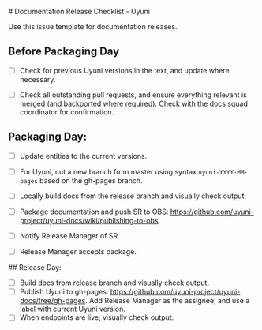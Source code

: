 # Documentation Release Checklist - Uyuni

Use this issue template for documentation releases.

## Before Packaging Day

- [ ] Check for previous Uyuni versions in the text, and update where necessary.
- [ ] Check all outstanding pull requests, and ensure everything relevant is merged (and backported where required).
Check with the docs squad coordinator for confirmation.


## Packaging Day:

- [ ] Update entities to the current versions.
- [ ] For Uyuni, cut a new branch from master using syntax `uyuni-YYYY-MM-pages` based on the gh-pages branch.
- [ ] Locally build docs from the release branch and visually check output.
- [ ] Package documentation and push SR to OBS: https://github.com/uyuni-project/uyuni-docs/wiki/publishing-to-obs
- [ ] Notify Release Manager of SR.
- [ ] Release Manager accepts package.


## Release Day:

- [ ] Build docs from release branch and visually check output.
- [ ] Publish Uyuni to gh-pages: https://github.com/uyuni-project/uyuni-docs/tree/gh-pages. Add Release Manager as the assignee, and use a label with current Uyuni version.
- [ ] When endpoints are live, visually check output.
